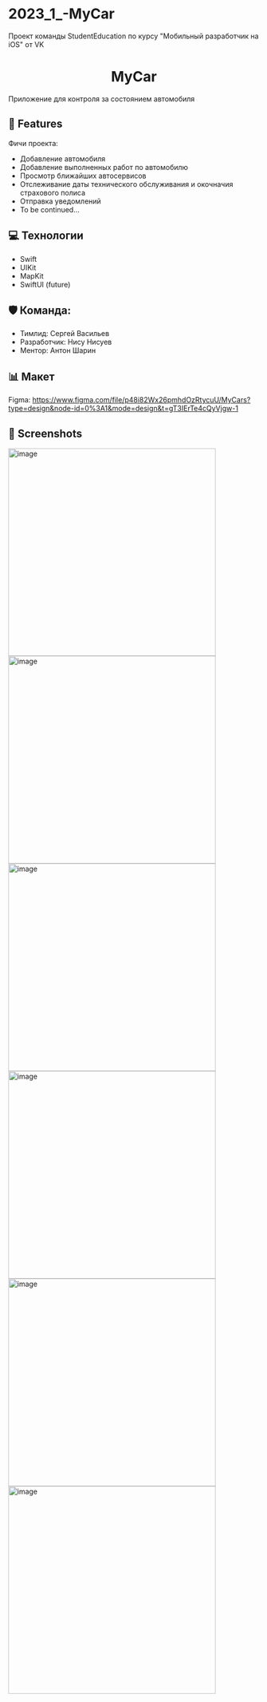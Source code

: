 # 2023_1_-MyCar
Проект команды StudentEducation по курсу "Мобильный разработчик на iOS" от VK

<h1 align="center" id="title">MyCar</h1>

<p id="description">Приложение для контроля за состоянием автомобиля</p>

  
  
<h2> 🧐 Features</h2>

Фичи проекта:

*   Добавление автомобиля
*   Добавление выполненных работ по автомобилю
*   Просмотр ближайших автосервисов
*   Отслеживание даты технического обслуживания и окочначия страхового полиса
*   Отправка уведомлений
*   To be continued...

  
  
<h2> 💻 Технологии </h2>

*   Swift
*   UIKit
*   MapKit
*   SwiftUI (future)

<h2>🛡️ Команда:</h2>

*   Тимлид: Сергей Васильев
*   Разработчик: Нису Нисуев
*   Ментор: Антон Шарин

<h2> 📊 Макет </h2>

Figma: https://www.figma.com/file/p48i82Wx26pmhdOzRtycuU/MyCars?type=design&node-id=0%3A1&mode=design&t=gT3IErTe4cQyVjgw-1

<h2> 📸 Screenshots </h2>
<img width="416" alt="image" src="https://github.com/SER0021/myCar/assets/95776133/71da533e-e75e-4962-97a5-c7b581055da2">
<img width="416" alt="image" src="https://github.com/SER0021/myCar/assets/95776133/89b98166-6c4c-438d-90b0-c48c743bf2ca">
<img width="416" alt="image" src="https://github.com/SER0021/myCar/assets/95776133/eae5052e-656a-4635-b08f-6c454f4112a3">
<img width="416" alt="image" src="https://github.com/SER0021/myCar/assets/95776133/1237152c-9eee-4169-8337-6e1b0126814c">
<img width="416" alt="image" src="https://github.com/SER0021/myCar/assets/95776133/691c3028-792e-4447-a9af-6962ec853f95">
<img width="416" alt="image" src="https://github.com/SER0021/myCar/assets/95776133/0d134dce-896e-4983-93d7-d16b60c74dc9">
